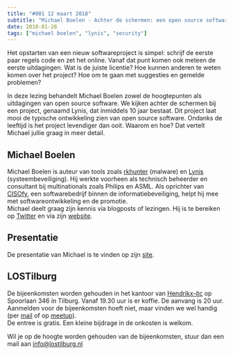 ```yaml
---
title: "#001 12 maart 2018"
subtitle: "Michael Boelen - Achter de schermen: een open source software project"
date: 2018-01-28
tags: ["michael boelen", "lynis", "security"]
---
```


Het opstarten van een nieuw softwareproject is simpel: schrijf de eerste paar regels code en zet het online. Vanaf dat punt komen ook meteen de eerste uitdagingen. Wat is de juiste licentie? Hoe kunnen anderen te weten komen over het project? Hoe om te gaan met suggesties en gemelde problemen?  

<!--more-->

In deze lezing behandelt Michael Boelen zowel de hoogtepunten als uitdagingen van open source software. We kijken achter de schermen bij een project, genaamd Lynis, dat inmiddels 10 jaar bestaat. Dit project laat mooi de typische ontwikkeling zien van open source software. Ondanks de leeftijd is het project levendiger dan ooit. Waarom en hoe? Dat vertelt Michael jullie graag in meer detail.

## Michael Boelen
Michael Boelen is auteur van tools zoals [rkhunter](http://rkhunter.sourceforge.net/) (malware) en [Lynis](https://cisofy.com/lynis/) (systeembeveiliging). Hij werkte voorheen als technisch beheerder en consultant bij multinationals zoals Philips en ASML. Als oprichter van [CISOfy](https://cisofy.com), een softwarebedrijf binnen de informatiebeveiliging, helpt hij mee met softwareontwikkeling en de promotie.  
Michael deelt graag zijn kennis via blogposts of lezingen. Hij is te bereiken op [Twitter](https://twitter.com/mboelen) en via zijn [website](https://michaelboelen.com).

## Presentatie
De presentatie van Michael is te vinden op zijn [site](https://michaelboelen.com/presentations/).

## LOSTilburg
De bijeenkomsten worden gehouden in het kantoor van [Hendrikx-itc](https://www.hendrikx-itc.nl/) op Spoorlaan 346 in Tilburg. 
Vanaf 19.30 uur is er koffie. De aanvang is 20 uur.  
Aanmelden voor de bijeenkomsten hoeft niet, maar vinden we wel handig (per <a href="mailto:info@lostilburg.nl">mail</a> of op [meetup](https://www.meetup.com/nl-NL/Linux-Open-Source-Tilburg)).  
De entree is gratis. Een kleine bijdrage in de onkosten is welkom.  

Wil je op de hoogte worden gehouden van de bijeenkomsten, stuur dan een mail aan info@lostilburg.nl 


